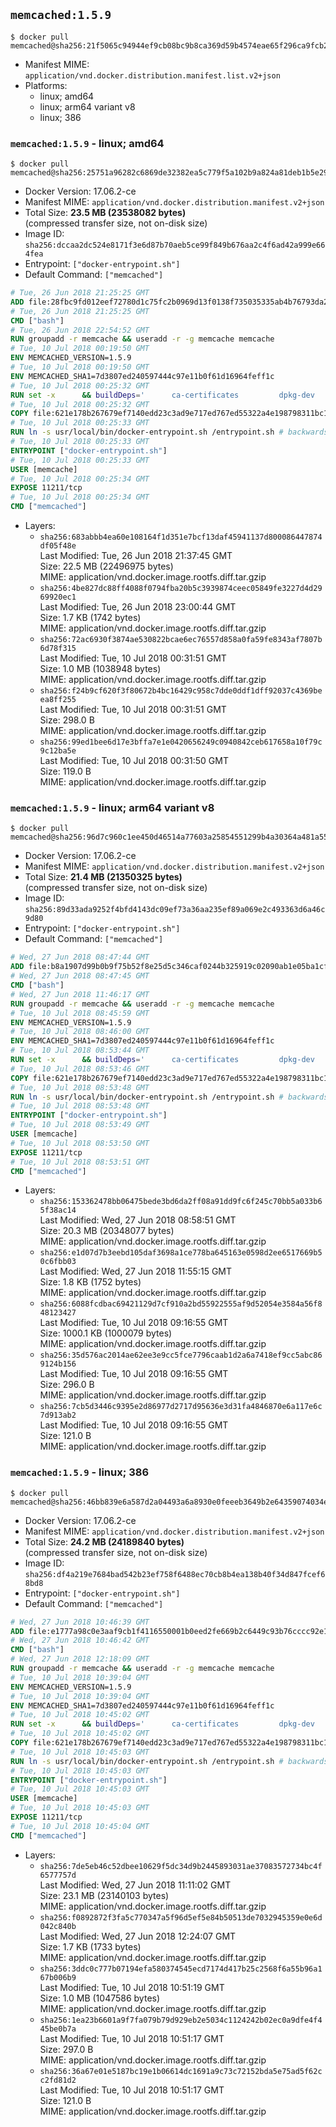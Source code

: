 ## `memcached:1.5.9`

```console
$ docker pull memcached@sha256:21f5065c94944ef9cb08bc9b8ca369d59b4574eae65f296ca9fcb26ce6b7f10f
```

-	Manifest MIME: `application/vnd.docker.distribution.manifest.list.v2+json`
-	Platforms:
	-	linux; amd64
	-	linux; arm64 variant v8
	-	linux; 386

### `memcached:1.5.9` - linux; amd64

```console
$ docker pull memcached@sha256:25751a96282c6869de32382ea5c779f5a102b9a824a81deb1b5e2933c11adf3a
```

-	Docker Version: 17.06.2-ce
-	Manifest MIME: `application/vnd.docker.distribution.manifest.v2+json`
-	Total Size: **23.5 MB (23538082 bytes)**  
	(compressed transfer size, not on-disk size)
-	Image ID: `sha256:dccaa2dc524e8171f3e6d87b70aeb5ce99f849b676aa2c4f6ad42a999e664fea`
-	Entrypoint: `["docker-entrypoint.sh"]`
-	Default Command: `["memcached"]`

```dockerfile
# Tue, 26 Jun 2018 21:25:25 GMT
ADD file:28fbc9fd012eef72780d1c75fc2b0969d13f0138f735035335ab4b76793da2da in / 
# Tue, 26 Jun 2018 21:25:25 GMT
CMD ["bash"]
# Tue, 26 Jun 2018 22:54:52 GMT
RUN groupadd -r memcache && useradd -r -g memcache memcache
# Tue, 10 Jul 2018 00:19:50 GMT
ENV MEMCACHED_VERSION=1.5.9
# Tue, 10 Jul 2018 00:19:50 GMT
ENV MEMCACHED_SHA1=7d3807ed240597444c97e11b0f61d16964feff1c
# Tue, 10 Jul 2018 00:25:32 GMT
RUN set -x 		&& buildDeps=' 		ca-certificates 		dpkg-dev 		gcc 		libc6-dev 		libevent-dev 		libsasl2-dev 		make 		perl 		wget 	' 	&& apt-get update && apt-get install -y $buildDeps --no-install-recommends 	&& rm -rf /var/lib/apt/lists/* 		&& wget -O memcached.tar.gz "https://memcached.org/files/memcached-$MEMCACHED_VERSION.tar.gz" 	&& echo "$MEMCACHED_SHA1  memcached.tar.gz" | sha1sum -c - 	&& mkdir -p /usr/src/memcached 	&& tar -xzf memcached.tar.gz -C /usr/src/memcached --strip-components=1 	&& rm memcached.tar.gz 		&& cd /usr/src/memcached 		&& gnuArch="$(dpkg-architecture --query DEB_BUILD_GNU_TYPE)" 	&& enableExtstore="$( 		case "$gnuArch" in 			s390x-*) ;; 			*) echo '--enable-extstore' ;; 		esac 	)" 	&& ./configure 		--build="$gnuArch" 		--enable-sasl 		$enableExtstore 	&& make -j "$(nproc)" 		&& make test 	&& make install 		&& cd / && rm -rf /usr/src/memcached 		&& apt-mark manual 		libevent-2.0-5 		libsasl2-2 	&& apt-get purge -y --auto-remove $buildDeps 		&& memcached -V
# Tue, 10 Jul 2018 00:25:32 GMT
COPY file:621e178b267679ef7140edd23c3ad9e717ed767ed55322a4e198798311bc1d36 in /usr/local/bin/ 
# Tue, 10 Jul 2018 00:25:33 GMT
RUN ln -s usr/local/bin/docker-entrypoint.sh /entrypoint.sh # backwards compat
# Tue, 10 Jul 2018 00:25:33 GMT
ENTRYPOINT ["docker-entrypoint.sh"]
# Tue, 10 Jul 2018 00:25:33 GMT
USER [memcache]
# Tue, 10 Jul 2018 00:25:34 GMT
EXPOSE 11211/tcp
# Tue, 10 Jul 2018 00:25:34 GMT
CMD ["memcached"]
```

-	Layers:
	-	`sha256:683abbb4ea60e108164f1d351e7bcf13daf45941137d800086447874df05f48e`  
		Last Modified: Tue, 26 Jun 2018 21:37:45 GMT  
		Size: 22.5 MB (22496975 bytes)  
		MIME: application/vnd.docker.image.rootfs.diff.tar.gzip
	-	`sha256:4be827dc88ff4088f0794fba20b5c3939874ceec05849fe3227d4d2969920ec1`  
		Last Modified: Tue, 26 Jun 2018 23:00:44 GMT  
		Size: 1.7 KB (1742 bytes)  
		MIME: application/vnd.docker.image.rootfs.diff.tar.gzip
	-	`sha256:72ac6930f3874ae530822bcae6ec76557d858a0fa59fe8343af7807b6d78f315`  
		Last Modified: Tue, 10 Jul 2018 00:31:51 GMT  
		Size: 1.0 MB (1038948 bytes)  
		MIME: application/vnd.docker.image.rootfs.diff.tar.gzip
	-	`sha256:f24b9cf620f3f80672b4bc16429c958c7dde0ddf1dff92037c4369beea8ff255`  
		Last Modified: Tue, 10 Jul 2018 00:31:51 GMT  
		Size: 298.0 B  
		MIME: application/vnd.docker.image.rootfs.diff.tar.gzip
	-	`sha256:99ed1bee6d17e3bffa7e1e0420656249c0940842ceb617658a10f79c9c12ba5e`  
		Last Modified: Tue, 10 Jul 2018 00:31:50 GMT  
		Size: 119.0 B  
		MIME: application/vnd.docker.image.rootfs.diff.tar.gzip

### `memcached:1.5.9` - linux; arm64 variant v8

```console
$ docker pull memcached@sha256:96d7c960c1ee450d46514a77603a25854551299b4a30364a481a556c6db9a20c
```

-	Docker Version: 17.06.2-ce
-	Manifest MIME: `application/vnd.docker.distribution.manifest.v2+json`
-	Total Size: **21.4 MB (21350325 bytes)**  
	(compressed transfer size, not on-disk size)
-	Image ID: `sha256:89d33ada9252f4bfd4143dc09ef73a36aa235ef89a069e2c493363d6a46c9d80`
-	Entrypoint: `["docker-entrypoint.sh"]`
-	Default Command: `["memcached"]`

```dockerfile
# Wed, 27 Jun 2018 08:47:44 GMT
ADD file:b8a1907d99b0b9f75b52f8e25d5c346caf0244b325919c02090ab1e05ba1cf18 in / 
# Wed, 27 Jun 2018 08:47:45 GMT
CMD ["bash"]
# Wed, 27 Jun 2018 11:46:17 GMT
RUN groupadd -r memcache && useradd -r -g memcache memcache
# Tue, 10 Jul 2018 08:45:59 GMT
ENV MEMCACHED_VERSION=1.5.9
# Tue, 10 Jul 2018 08:46:00 GMT
ENV MEMCACHED_SHA1=7d3807ed240597444c97e11b0f61d16964feff1c
# Tue, 10 Jul 2018 08:53:44 GMT
RUN set -x 		&& buildDeps=' 		ca-certificates 		dpkg-dev 		gcc 		libc6-dev 		libevent-dev 		libsasl2-dev 		make 		perl 		wget 	' 	&& apt-get update && apt-get install -y $buildDeps --no-install-recommends 	&& rm -rf /var/lib/apt/lists/* 		&& wget -O memcached.tar.gz "https://memcached.org/files/memcached-$MEMCACHED_VERSION.tar.gz" 	&& echo "$MEMCACHED_SHA1  memcached.tar.gz" | sha1sum -c - 	&& mkdir -p /usr/src/memcached 	&& tar -xzf memcached.tar.gz -C /usr/src/memcached --strip-components=1 	&& rm memcached.tar.gz 		&& cd /usr/src/memcached 		&& gnuArch="$(dpkg-architecture --query DEB_BUILD_GNU_TYPE)" 	&& enableExtstore="$( 		case "$gnuArch" in 			s390x-*) ;; 			*) echo '--enable-extstore' ;; 		esac 	)" 	&& ./configure 		--build="$gnuArch" 		--enable-sasl 		$enableExtstore 	&& make -j "$(nproc)" 		&& make test 	&& make install 		&& cd / && rm -rf /usr/src/memcached 		&& apt-mark manual 		libevent-2.0-5 		libsasl2-2 	&& apt-get purge -y --auto-remove $buildDeps 		&& memcached -V
# Tue, 10 Jul 2018 08:53:46 GMT
COPY file:621e178b267679ef7140edd23c3ad9e717ed767ed55322a4e198798311bc1d36 in /usr/local/bin/ 
# Tue, 10 Jul 2018 08:53:48 GMT
RUN ln -s usr/local/bin/docker-entrypoint.sh /entrypoint.sh # backwards compat
# Tue, 10 Jul 2018 08:53:48 GMT
ENTRYPOINT ["docker-entrypoint.sh"]
# Tue, 10 Jul 2018 08:53:49 GMT
USER [memcache]
# Tue, 10 Jul 2018 08:53:50 GMT
EXPOSE 11211/tcp
# Tue, 10 Jul 2018 08:53:51 GMT
CMD ["memcached"]
```

-	Layers:
	-	`sha256:153362478bb06475bede3bd6da2ff08a91dd9fc6f245c70bb5a033b65f38ac14`  
		Last Modified: Wed, 27 Jun 2018 08:58:51 GMT  
		Size: 20.3 MB (20348077 bytes)  
		MIME: application/vnd.docker.image.rootfs.diff.tar.gzip
	-	`sha256:e1d07d7b3eebd105daf3698a1ce778ba645163e0598d2ee6517669b50c6fbb03`  
		Last Modified: Wed, 27 Jun 2018 11:55:15 GMT  
		Size: 1.8 KB (1752 bytes)  
		MIME: application/vnd.docker.image.rootfs.diff.tar.gzip
	-	`sha256:6088fcdbac69421129d7cf910a2bd55922555af9d52054e3584a56f848123427`  
		Last Modified: Tue, 10 Jul 2018 09:16:55 GMT  
		Size: 1000.1 KB (1000079 bytes)  
		MIME: application/vnd.docker.image.rootfs.diff.tar.gzip
	-	`sha256:35d576ac2014ae62ee3e9cc5fce7796caab1d2a6a7418ef9cc5abc869124b156`  
		Last Modified: Tue, 10 Jul 2018 09:16:55 GMT  
		Size: 296.0 B  
		MIME: application/vnd.docker.image.rootfs.diff.tar.gzip
	-	`sha256:7cb5d3446c9395e2d86977d2717d95636e3d31fa4846870e6a117e6c7d913ab2`  
		Last Modified: Tue, 10 Jul 2018 09:16:55 GMT  
		Size: 121.0 B  
		MIME: application/vnd.docker.image.rootfs.diff.tar.gzip

### `memcached:1.5.9` - linux; 386

```console
$ docker pull memcached@sha256:46bb839e6a587d2a04493a6a8930e0feeeb3649b2e64359074034ebaa4f0bd4c
```

-	Docker Version: 17.06.2-ce
-	Manifest MIME: `application/vnd.docker.distribution.manifest.v2+json`
-	Total Size: **24.2 MB (24189840 bytes)**  
	(compressed transfer size, not on-disk size)
-	Image ID: `sha256:df4a219e7684bad542b23ef758f6488ec70cb8b4ea138b40f34d847fcef68bd8`
-	Entrypoint: `["docker-entrypoint.sh"]`
-	Default Command: `["memcached"]`

```dockerfile
# Wed, 27 Jun 2018 10:46:39 GMT
ADD file:e1777a98c0e3aaf9cb1f4116550001b0eed2fe669b2c6449c93b76cccc92e1a2 in / 
# Wed, 27 Jun 2018 10:46:42 GMT
CMD ["bash"]
# Wed, 27 Jun 2018 12:18:09 GMT
RUN groupadd -r memcache && useradd -r -g memcache memcache
# Tue, 10 Jul 2018 10:39:04 GMT
ENV MEMCACHED_VERSION=1.5.9
# Tue, 10 Jul 2018 10:39:04 GMT
ENV MEMCACHED_SHA1=7d3807ed240597444c97e11b0f61d16964feff1c
# Tue, 10 Jul 2018 10:45:02 GMT
RUN set -x 		&& buildDeps=' 		ca-certificates 		dpkg-dev 		gcc 		libc6-dev 		libevent-dev 		libsasl2-dev 		make 		perl 		wget 	' 	&& apt-get update && apt-get install -y $buildDeps --no-install-recommends 	&& rm -rf /var/lib/apt/lists/* 		&& wget -O memcached.tar.gz "https://memcached.org/files/memcached-$MEMCACHED_VERSION.tar.gz" 	&& echo "$MEMCACHED_SHA1  memcached.tar.gz" | sha1sum -c - 	&& mkdir -p /usr/src/memcached 	&& tar -xzf memcached.tar.gz -C /usr/src/memcached --strip-components=1 	&& rm memcached.tar.gz 		&& cd /usr/src/memcached 		&& gnuArch="$(dpkg-architecture --query DEB_BUILD_GNU_TYPE)" 	&& enableExtstore="$( 		case "$gnuArch" in 			s390x-*) ;; 			*) echo '--enable-extstore' ;; 		esac 	)" 	&& ./configure 		--build="$gnuArch" 		--enable-sasl 		$enableExtstore 	&& make -j "$(nproc)" 		&& make test 	&& make install 		&& cd / && rm -rf /usr/src/memcached 		&& apt-mark manual 		libevent-2.0-5 		libsasl2-2 	&& apt-get purge -y --auto-remove $buildDeps 		&& memcached -V
# Tue, 10 Jul 2018 10:45:02 GMT
COPY file:621e178b267679ef7140edd23c3ad9e717ed767ed55322a4e198798311bc1d36 in /usr/local/bin/ 
# Tue, 10 Jul 2018 10:45:03 GMT
RUN ln -s usr/local/bin/docker-entrypoint.sh /entrypoint.sh # backwards compat
# Tue, 10 Jul 2018 10:45:03 GMT
ENTRYPOINT ["docker-entrypoint.sh"]
# Tue, 10 Jul 2018 10:45:03 GMT
USER [memcache]
# Tue, 10 Jul 2018 10:45:03 GMT
EXPOSE 11211/tcp
# Tue, 10 Jul 2018 10:45:04 GMT
CMD ["memcached"]
```

-	Layers:
	-	`sha256:7de5eb46c52dbee10629f5dc34d9b2445893031ae37083572734bc4f6577757d`  
		Last Modified: Wed, 27 Jun 2018 11:11:02 GMT  
		Size: 23.1 MB (23140103 bytes)  
		MIME: application/vnd.docker.image.rootfs.diff.tar.gzip
	-	`sha256:f0892872f3fa5c770347a5f96d5ef5e84b50513de7032945359e0e6d042c840b`  
		Last Modified: Wed, 27 Jun 2018 12:24:07 GMT  
		Size: 1.7 KB (1733 bytes)  
		MIME: application/vnd.docker.image.rootfs.diff.tar.gzip
	-	`sha256:3ddc0c777b07194efa580374545ecd7174d417b25c2568f6a55b96a167b006b9`  
		Last Modified: Tue, 10 Jul 2018 10:51:19 GMT  
		Size: 1.0 MB (1047586 bytes)  
		MIME: application/vnd.docker.image.rootfs.diff.tar.gzip
	-	`sha256:1ea23b6601a9f7fa079b79d929eb2e5034c1124242b02ec0a9dfe4f445be0b7a`  
		Last Modified: Tue, 10 Jul 2018 10:51:17 GMT  
		Size: 297.0 B  
		MIME: application/vnd.docker.image.rootfs.diff.tar.gzip
	-	`sha256:36a67e01e5187bc19e1b06614dc1691a9c73c72152bda5e75ad5f62cc2fd81d2`  
		Last Modified: Tue, 10 Jul 2018 10:51:17 GMT  
		Size: 121.0 B  
		MIME: application/vnd.docker.image.rootfs.diff.tar.gzip
